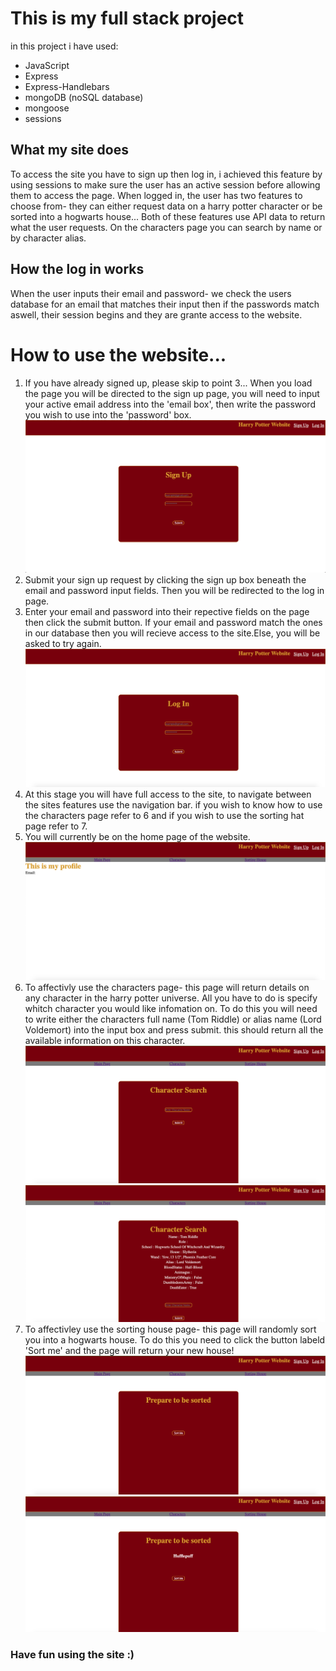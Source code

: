 # This is my full stack project 
in this project i have used:
- JavaScript
- Express 
- Express-Handlebars 
- mongoDB (noSQL database)
- mongoose 
- sessions

## What my site does
To access the site you have to sign up then log in, i achieved this feature by using sessions to make sure the user has an active session before allowing them to access the page.
When logged in, the user has two features to choose from- they can either request data on a harry potter character or be sorted into a hogwarts house...
Both of these features use API data to return what the user requests.
On the characters page you can search by name or by character alias.

## How the log in works
When the user inputs their email and password- we check the users database for an email that matches their input then if the passwords match aswell, their session begins and they are grante access to the website.

# How to use the website...
1. If you have already signed up, please skip to point 3...
When you load the page you will be directed to the sign up page, you will need to input your active email address into the 'email box', then write the password you wish to use into the 'password' box.
![Getting Started](./screenshots/1.png)
2. Submit your sign up request by clicking the sign up box beneath the email and password input fields. Then you will be redirected to the log in page.
3. Enter your email and password into their repective fields on the page then click the submit button. If your email and password match the ones in our database then you will recieve access to the site.Else, you will be asked to try again.
![Getting Started](./screenshots/2.png)
4. At this stage you will have full access to the site, to navigate between the sites features use the navigation bar. if you wish to know how to use the characters page refer to 6 and if you wish to use the sorting hat page refer to 7.
5. You will currently be on the home page of the website.
![Getting Started](./screenshots/3.png)
6. To affectivly use the characters page- this page will return details on any character in the harry potter universe. All you have to do is specify whitch character you would like infomation on. To do this you will need to write either the characters full name (Tom Riddle) or alias name (Lord Voldemort) into the input box and press submit. this should return all the available information on this character. 
![Getting Started](./screenshots/4.png)
![Getting Started](./screenshots/5.png)
7. To affectivley use the sorting house page- this page will randomly sort you into a hogwarts house. To do this you need to click the button labeld 'Sort me' and the page will return your new house!
![Getting Started](./screenshots/6.png)
![Getting Started](./screenshots/7.png)

### Have fun using the site :)